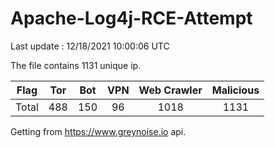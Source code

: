 
# Apache-Log4j-RCE-Attempt

Last update : 12/18/2021 10:00:06 UTC

The file contains 1131 unique ip.

| Flag | Tor | Bot | VPN | Web Crawler | Malicious |
| :-:  | :-: | :-: | :-: | :-:         | :-:       |
| Total| 488  | 150  | 96  | 1018          | 1131        |

Getting from https://www.greynoise.io api.